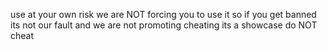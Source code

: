 use at your own risk we are NOT forcing you to use it so if you get banned its not our fault and we are not promoting cheating its
a showcase do NOT cheat
